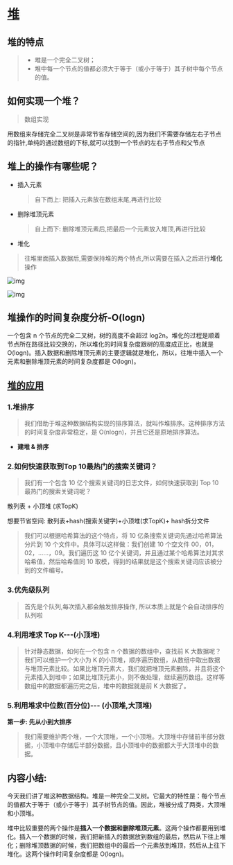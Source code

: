 #  [堆](https://time.geekbang.org/column/article/69913)

## 堆的特点

> * 堆是一个完全二叉树；
> * 堆中每一个节点的值都必须大于等于（或小于等于）其子树中每个节点的值。



## 如何实现一个堆？

> 数组实现

用数组来存储完全二叉树是非常节省存储空间的,因为我们不需要存储左右子节点的指针,单纯的通过数组的下标,就可以找到一个节点的左右子节点和父节点

## 堆上的操作有哪些呢？

* 插入元素

  > 自下而上: 把插入元素放在数组末尾,再进行比较

* 删除堆顶元素

  > 自上而下: 删除堆顶元素后,把最后一个元素放入堆顶,再进行比较

* 堆化

> 往堆里面插入数据后,需要保持堆的两个特点,所以需要在插入之后进行**堆化**操作

![img](https://static001.geekbang.org/resource/image/e5/22/e578654f930002a140ebcf72b11eb722.jpg)

![img](https://static001.geekbang.org/resource/image/e3/0e/e3744661e038e4ae570316bc862b2c0e.jpg)



## 堆操作的时间复杂度分析-O(logn)

一个包含 n 个节点的完全二叉树，树的高度不会超过 log2n。堆化的过程是顺着节点所在路径比较交换的，所以堆化的时间复杂度跟树的高度成正比，也就是 O(logn)。插入数据和删除堆顶元素的主要逻辑就是堆化，所以，往堆中插入一个元素和删除堆顶元素的时间复杂度都是 O(logn)。



## [堆的应用](https://time.geekbang.org/column/article/70187)

### 1.堆排序

> 我们借助于堆这种数据结构实现的排序算法，就叫作堆排序。这种排序方法的时间复杂度非常稳定，是 O(nlogn)，并且它还是原地排序算法。

* **建堆 & 排序**

### 2.如何快速获取到Top 10最热门的搜索关键词？

> 我们有一个包含 10 亿个搜索关键词的日志文件，如何快速获取到 Top 10 最热门的搜索关键词呢？

散列表 + 小顶堆 (求TopK)

想要节省空间: 散列表+hash(搜索关键字)+小顶堆(求TopK)+ hash拆分文件

> 我们可以根据哈希算法的这个特点，将 10 亿条搜索关键词先通过哈希算法分片到 10 个文件中。具体可以这样做：我们创建 10 个空文件 00，01，02，……，09。我们遍历这 10 亿个关键词，并且通过某个哈希算法对其求哈希值，然后哈希值同 10 取模，得到的结果就是这个搜索关键词应该被分到的文件编号。

### 3.优先级队列

> 首先是个队列,每次插入都会触发排序操作, 所以本质上就是个会自动排序的队列啦

### 4.利用堆求 Top K---(小顶堆)

> 针对静态数据，如何在一个包含 n 个数据的数组中，查找前 K 大数据呢？我们可以维护一个大小为 K 的小顶堆，顺序遍历数组，从数组中取出数据与堆顶元素比较。如果比堆顶元素大，我们就把堆顶元素删除，并且将这个元素插入到堆中；如果比堆顶元素小，则不做处理，继续遍历数组。这样等数组中的数据都遍历完之后，堆中的数据就是前 K 大数据了。

### 5.利用堆求中位数(百分位)--- (小顶堆,大顶堆)

**第一步: 先从小到大排序**

> 我们需要维护两个堆，一个大顶堆，一个小顶堆。大顶堆中存储前半部分数据，小顶堆中存储后半部分数据，且小顶堆中的数据都大于大顶堆中的数据。

## 内容小结:

今天我们讲了堆这种数据结构。堆是一种完全二叉树。它最大的特性是：每个节点的值都大于等于（或小于等于）其子树节点的值。因此，堆被分成了两类，大顶堆和小顶堆。

堆中比较重要的两个操作是**插入一个数据和删除堆顶元素**。这两个操作都要用到堆化。插入一个数据的时候，我们把新插入的数据放到数组的最后，然后从下往上堆化；删除堆顶数据的时候，我们把数组中的最后一个元素放到堆顶，然后从上往下堆化。这两个操作时间复杂度都是 O(logn)。